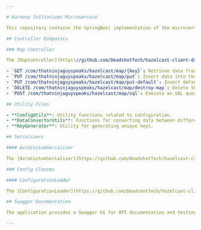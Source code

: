 ```yaml
---

# Harmony Initiatives Microservice

This repository contains the SpringBoot implementation of the microservice interface for supporting the primary UI of the application

## Controller Endpoints

### Map Controller

The [MapController](https://github.com/DeadshotTech/hazelcast-client-data/blob/master/src/main/groovy/com/thatninjaguyspeaks/hazelcast/controller/MapController.java) provides the following endpoints:

- `GET /com/thatninjaguyspeaks/hazelcast/map/{key}`: Retrieve data from the map using the provided key.
- `PUT /com/thatninjaguyspeaks/hazelcast/map/put`: Insert data into the map.
- `PUT /com/thatninjaguyspeaks/hazelcast/map/put-default`: Insert default data into the map.
- `DELETE /com/thatninjaguyspeaks/hazelcast/map/destroy-map`: Delete the entire map.
- `POST /com/thatninjaguyspeaks/hazelcast/map/sql`: Execute an SQL query on the map.

## Utility Files

- **ConfigUtils**: Utility functions related to configuration.
- **DataConvertorUtils**: Functions for converting data between different formats.
- **KeyGenerator**: Utility for generating unique keys.

## Serializers

#### AvroCustomSerializer

The [AvroCustomSerializer](https://github.com/DeadshotTech/hazelcast-client-data/blob/master/src/main/groovy/com/thatninjaguyspeaks/hazelcast/serializers/AvroCustomSerializer.java) class provides custom serialization and deserialization using the Avro framework. This serializer is designed to work with Avro schemas and provides methods to write and read data in Avro format.

### Config Classes

#### ConfigurationLoader

The [ConfigurationLoader](https://github.com/DeadshotTech/hazelcast-client-data/blob/master/src/main/groovy/com/thatninjaguyspeaks/hazelcast/config/ConfigurationLoader.java) class is responsible for loading configurations for maps from a YAML file (`map-configurations.yaml`). It reads the configurations during the application's startup and provides a method to retrieve the list of map configurations.

## Swagger Documentation

The application provides a Swagger UI for API documentation and testing. You can access the Swagger UI at the `/swagger-ui/` endpoint of your deployed application.

---
```

